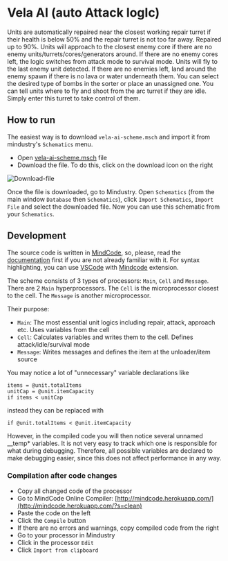 # Vela AI (auto Attack logIc)
Units are automatically repaired near the closest working repair turret if their health is below 50% and the repair turret is not too far away. Repaired up to 90%. Units will approach to the closest enemy core if there are no enemy units/turrets/cores/generators around. If there are no enemy cores left, the logic switches from attack mode to survival mode. Units will fly to the last enemy unit detected. If there are no enemies left, land around the enemy spawn if there is no lava or water underneath them. You can select the desired type of bombs in the sorter or place an unassigned one. You can tell units where to fly and shoot from the arc turret if they are idle. Simply enter this turret to take control of them.

## How to run
The easiest way is to download `vela-ai-scheme.msch` and import it from mindustry's `Schematics` menu.

- Open [vela-ai-scheme.msch](https://github.com/limonovthesecond2/vela-ai/blob/main/vela-ai-scheme.msch) file
- Download the file. To do this, click on the download icon on the right

![Download-file](https://github.com/limonovthesecond2/vela-ai/assets/118817903/0484e3a3-e2e8-4db2-988e-4a21613f59d6)

Once the file is downloaded, go to Mindustry. Open `Schematics` (from the main window `Database` then `Schematics`), click `Import Schematics`, `Import File` and select the downloaded file. Now you can use this schematic from your `Schematics`.

## Development
The source code is written in [MindCode](https://github.com/cardillan/mindcode), so, please, read the [documentation](https://github.com/cardillan/mindcode/blob/main/doc/syntax/SYNTAX.markdown) first if you are not already familiar with it. For syntax highlighting, you can use [VSCode](https://code.visualstudio.com/) with [Mindcode](https://marketplace.visualstudio.com/items?itemName=TomSchi.mindcode) extension.

The scheme consists of 3 types of processors: `Main`, `Cell` and `Message`. There are 2 `Main` hyperprocessors. The `Cell` is the microprocessor closest to the cell. The `Message` is another microprocessor.

Their purpose:
- `Main`: The most essential unit logics including repair, attack, approach etc. Uses variables from the cell
- `Cell`: Calculates variables and writes them to the cell. Defines attack/idle/survival mode
- `Message`: Writes messages and defines the item at the unloader/item source

You may notice a lot of "unnecessary" variable declarations like
```
items = @unit.totalItems
unitCap = @unit.itemCapacity
if items < unitCap
```
instead they can be replaced with
```
if @unit.totalItems < @unit.itemCapacity
```
However, in the compiled code you will then notice several unnamed __temp* variables. It is not very easy to track which one is responsible for what during debugging. Therefore, all possible variables are declared to make debugging easier, since this does not affect performance in any way.

### Compilation after code changes
- Copy all changed code of the processor
- Go to MindCode Online Compiler: [http://mindcode.herokuapp.com/](http://mindcode.herokuapp.com/?s=clean)
- Paste the code on the left
- Click the `Compile` button
- If there are no errors and warnings, copy compiled code from the right
- Go to your processor in Mindustry
- Click in the processor `Edit`
- Click `Import from clipboard`
